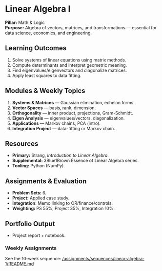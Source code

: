 # Linear Algebra I
**Pillar:** Math & Logic  
**Purpose:** Algebra of vectors, matrices, and transformations — essential for data science, economics, and engineering.

## Learning Outcomes
1. Solve systems of linear equations using matrix methods.
2. Compute determinants and interpret geometric meaning.
3. Find eigenvalues/eigenvectors and diagonalize matrices.
4. Apply least squares to data fitting.

## Modules & Weekly Topics
1. **Systems & Matrices** — Gaussian elimination, echelon forms.
2. **Vector Spaces** — basis, rank, dimension.
3. **Orthogonality** — inner product, projections, Gram-Schmidt.
4. **Eigen Analysis** — eigenvalues/vectors, diagonalization.
5. **Applications** — Markov chains, PCA (intro).
6. **Integration Project** — data-fitting or Markov chain.

## Resources
- **Primary:** Strang, *Introduction to Linear Algebra*.
- **Supplemental:** 3Blue1Brown Essence of Linear Algebra series.
- **Tooling:** Python (NumPy).

## Assignments & Evaluation
- **Problem Sets:** 6.
- **Project:** Applied case study.
- **Integration:** Memo linking to OR/finance/controls.
- **Weighting:** PS 55%, Project 35%, Integration 10%.

## Portfolio Output
- Project report + notebook.

### Weekly Assignments
See the 10-week sequence: [/assignments/sequences/linear-algebra-1/README.md](/assignments/sequences/linear-algebra-1/README.md)
